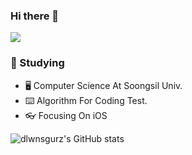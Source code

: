 ### Hi there 👋

<img src="https://img.shields.io/badge/Android-3DDC84?style=flat-square&logo=Velog&logoColor=white"/>

### 📙 Studying

- 🖥 Computer Science At Soongsil Univ.
- ⌨️ Algorithm For Coding Test.
- 👓 Focusing On iOS

![dlwnsgurz's GitHub stats](https://github-readme-codeSTACKr.app/api?username=dlwnsgurz&show_icons=true&theme=radical)
